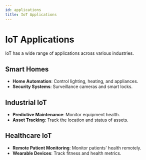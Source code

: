 ```yaml
---
id: applications
title: IoT Applications
---
```


# IoT Applications

IoT has a wide range of applications across various industries.

## Smart Homes

- **Home Automation**: Control lighting, heating, and appliances.
- **Security Systems**: Surveillance cameras and smart locks.

## Industrial IoT

- **Predictive Maintenance**: Monitor equipment health.
- **Asset Tracking**: Track the location and status of assets.

## Healthcare IoT

- **Remote Patient Monitoring**: Monitor patients' health remotely.
- **Wearable Devices**: Track fitness and health metrics.
